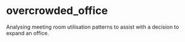 # overcrowded_office
Analysing meeting room utilisation patterns to assist with a decision to expand an office.
